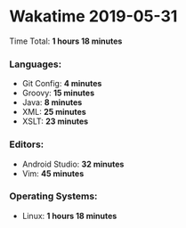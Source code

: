 # Wakatime 2019-05-31

Time Total: **1 hours 18 minutes**

### Languages:
- Git Config: **4 minutes** 
- Groovy: **15 minutes** 
- Java: **8 minutes** 
- XML: **25 minutes** 
- XSLT: **23 minutes** 

### Editors:
- Android Studio: **32 minutes** 
- Vim: **45 minutes** 

### Operating Systems:
- Linux: **1 hours 18 minutes** 

